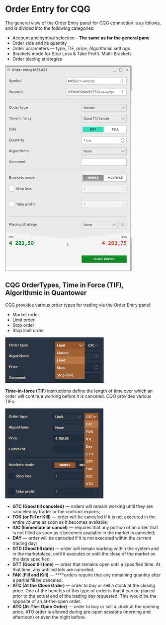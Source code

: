 # Order Entry for CQG

The general view of the Order Entry panel for CQG connection is as follows, and is divided into the following categories:

* Account and symbol selection -  **The same as for the general pane**
* Order side and its quantity
* Order parameters — type, TIF, price, Algorithmic settings
* Brackets mode for Stop Loss & Take Profit. Multi-Brackets
* Order placing strategies

![](../../.gitbook/assets/image%20%28270%29.png)

## CQG OrderTypes, Time in Force \(TIF\), Algorithmic in Quantower

CQG provides various order types for trading via the Order Entry panel:

* Market order
* Limit order
* Stop order
* Stop limit order

![Order types in Quantower for CQG connection](../../.gitbook/assets/image%20%28218%29.png)

**Time-in-force \(TIF\)** instructions define the length of time over which an order will continue working before it is canceled. CQG provides various TIFs:

![Time in Force \(TIFs\) for CQG connection](../../.gitbook/assets/image%20%28217%29.png)

* **GTC \(Good till canceled\)** — orders will remain working until they are canceled by trader or the contract expires;
* **FOK \(or Fill or Kill\)** —  order will be canceled if it is not executed in the entire volume as soon as it becomes available;
* **IOC \(Immediate or cancel\)** — requires that any portion of an order that is not filled as soon as it becomes available in the market is canceled;
* **DAY** — order will be canceled if it is not executed within the current trading day;
* **GTD \(Good till date\)** — order will remain working within the system and in the marketplace, until it executes or until the close of the market on the date specified.
* **GTT \(Good till time\)** — order that remains open until a specified time. At that time, any unfilled lots are canceled.
* **FAK** \(**Fill and Kill\)** — ****orders require that any remaining quantity after a partial fill be canceled.
* **ATC \(At the Close Order\)** — order to buy or sell a stock at the closing price. One of the benefits of this type of order is that it can be placed prior to the actual end of the trading day requested. This would be the opposite of an at-the-open order.
* **ATO \(At-The-Open Order\)** — order to buy or sell a stock at the opening price. ATO order is allowed during pre-open sessions \(morning and afternoon\) or even the night before.



